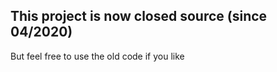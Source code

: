 ## This project is now closed source (since 04/2020)

But feel free to use the old code if you like
